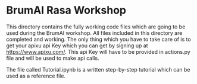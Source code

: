# BrumAI Rasa Workshop

This directory contains the fully working code files which are going to be used during the BrumAI workshop. All files included in this directory are completed and working. The only thing which you have to take care of is to get your apixu api Key which you can get by signing up at https://www.apixu.com/. This api Key will have to be provided in actions.py file and will be used to make api calls.

The file called Tutorial.ipynb is a written step-by-step tutorial which can be used as a reference file.

